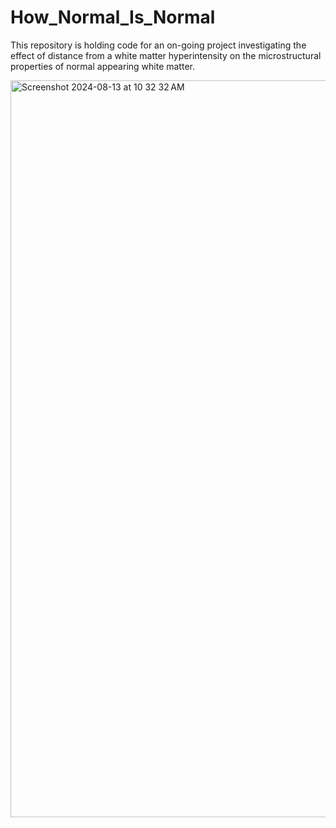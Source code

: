 # How_Normal_Is_Normal


This repository is holding code for an on-going project investigating the effect of distance from a white matter hyperintensity on the microstructural properties of normal appearing white matter.

<img width="1179" alt="Screenshot 2024-08-13 at 10 32 32 AM" src="https://github.com/user-attachments/assets/193e3e89-f25c-4828-a7e1-3eb60303f043">
